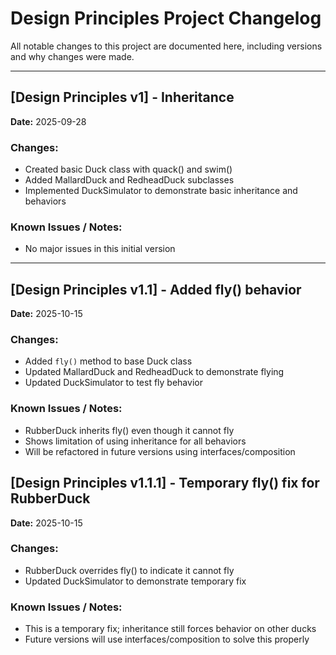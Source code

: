 # Design Principles Project Changelog

All notable changes to this project are documented here, including versions and why changes were made.

---

## [Design Principles v1] - Inheritance
**Date:** 2025-09-28

### Changes:
- Created basic Duck class with quack() and swim()
- Added MallardDuck and RedheadDuck subclasses
- Implemented DuckSimulator to demonstrate basic inheritance and behaviors

### Known Issues / Notes:
- No major issues in this initial version

---

## [Design Principles v1.1] - Added fly() behavior
**Date:** 2025-10-15

### Changes:
- Added `fly()` method to base Duck class
- Updated MallardDuck and RedheadDuck to demonstrate flying
- Updated DuckSimulator to test fly behavior

### Known Issues / Notes:
- RubberDuck inherits fly() even though it cannot fly
- Shows limitation of using inheritance for all behaviors
- Will be refactored in future versions using interfaces/composition

## [Design Principles v1.1.1] - Temporary fly() fix for RubberDuck
**Date:** 2025-10-15

### Changes:
- RubberDuck overrides fly() to indicate it cannot fly
- Updated DuckSimulator to demonstrate temporary fix

### Known Issues / Notes:
- This is a temporary fix; inheritance still forces behavior on other ducks
- Future versions will use interfaces/composition to solve this properly
